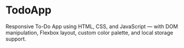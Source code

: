 # TodoApp
Responsive To-Do App using HTML, CSS, and JavaScript — with DOM manipulation, Flexbox layout, custom color palette, and local storage support.
